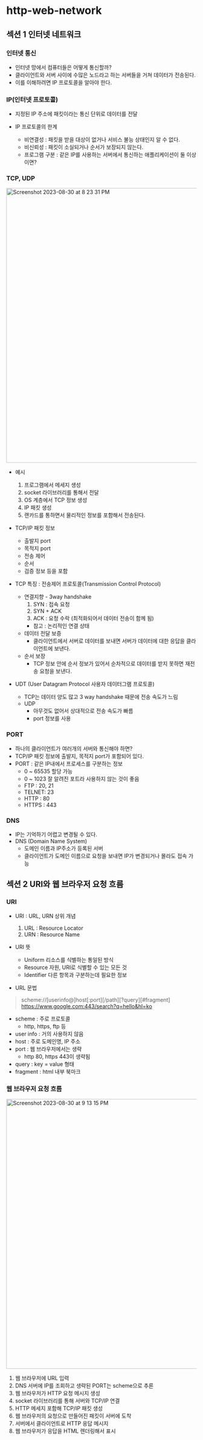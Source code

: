 # http-web-network

## 섹션 1 인터넷 네트워크 
### 인터넷 통신
- 인터넷 망에서 컴퓨터들은 어떻게 통신할까? 
- 클라이언트와 서버 사이에 수많은 노드라고 하는 서버들을 거쳐 데이터가 전송된다.
- 이를 이해하려면 IP 프로토콜을 알아야 한다.

### IP(인터넷 프로토콜)
- 지정된 IP 주소에 패킷이라는 통신 단위로 데이터를 전달

- IP 프로토콜의 한계 
  - 비연결성 : 패킷을 받을 대상이 없거나 서비스 불능 상태인지 알 수 없다. 
  - 비신뢰성 : 패킷이 소실되거나 순서가 보장되지 않는다. 
  - 프로그램 구분 : 같은 IP를 사용하는 서버에서 통신하는 애플리케이션이 둘 이상이면?

### TCP, UDP
<img width="727" alt="Screenshot 2023-08-30 at 8 23 31 PM" src="https://github.com/jaehee0145/jaehee0145.github.io/assets/45681372/95d5ceb6-c213-40ad-a363-9c6a85691b3e">

- 예시
  1. 프로그램에서 메세지 생성
  2. socket 라이브러리를 통해서 전달
  3. OS 계층에서 TCP 정보 생성
  4. IP 패킷 생성 
  5. 랜카드를 통하면서 물리적인 정보를 포함해서 전송된다.

- TCP/IP 패킷 정보
  - 출발지 port
  - 목적지 port
  - 전송 제어
  - 순서
  - 검증 정보 등을 포함
- TCP 특징 : 전송제어 프로토콜(Transmission Control Protocol)
  - 연결지향 - 3way handshake
    1. SYN : 접속 요청 
    2. SYN + ACK
    3. ACK : 요청 수락 (최적화되어서 데이터 전송이 함께 됨)
    - 참고 : 논리적인 연결 상태 
  - 데이터 전달 보증
    - 클라이언트에서 서버로 데이터를 보내면 서버가 데이터에 대한 응답을 클라이언트에 보낸다.
  - 순서 보장
    - TCP 정보 안에 순서 정보가 있어서 순차적으로 데이터를 받지 못하면 재전송 요청을 보낸다.

- UDT (User Datagram Protocol 사용자 데이터그램 프로토콜)
  - TCP는 데이터 양도 많고 3 way handshake 때문에 전송 속도가 느림 
  - UDP
    - 아무것도 없어서 상대적으로 전송 속도가 빠름
    - port 정보를 사용

### PORT
- 하나의 클라이언트가 여러개의 서버와 통신해야 하면? 
- TCP/IP 패킷 정보에 출발지, 목적지 port가 포함되어 있다. 
- PORT : 같은 IP내에서 프로세스를 구분하는 정보
  - 0 ~ 65535 할당 가능
  - 0 ~ 1023 잘 알려진 포트라 사용하지 않는 것이 좋음
  - FTP : 20, 21
  - TELNET: 23
  - HTTP : 80
  - HTTPS : 443

### DNS
- IP는 기억하기 어렵고 변경될 수 있다. 
- DNS (Domain Name System)
  - 도메인 이름과 IP주소가 등록된 서버 
  - 클라이언트가 도메인 이름으로 요청을 보내면 IP가 변경되거나 몰라도 접속 가능 


## 섹션 2 URI와 웹 브라우저 요청 흐름
### URI
- URI : URL, URN 상위 개념 
  1. URL : Resource Locator
  2. URN : Resource Name 

- URI 뜻
  - Uniform 리소스를 식별하는 통일된 방식
  - Resource 자원, URI로 식별할 수 있는 모든 것 
  - Identifier 다른 항목과 구분하는데 필요한 정보

- URL 문법 
> scheme://[userinfo@]host[:port][/path][?query][#fragment]
> https://www.google.com:443/search?q=hello&hl=ko

- scheme : 주로 프로토콜 
  - http, https, ftp 등 
- user info : 거의 사용하지 않음
- host : 주로 도메인명, IP 주소
- port : 웹 브라우저에서는 생략 
  - http 80, https 443이 생략됨
- query : key = value 형태
- fragment : html 내부 북마크 

### 웹 브라우저 요청 흐름
<img width="714" alt="Screenshot 2023-08-30 at 9 13 15 PM" src="https://github.com/jaehee0145/jaehee0145.github.io/assets/45681372/7337423a-711f-4fbb-bb8c-85e213bbdddd">

1. 웹 브라우저에 URL 입력
2. DNS 서버에 IP를 조회하고 생략된 PORT는 scheme으로 추론
3. 웹 브라우저가 HTTP 요청 메시지 생성
4. socket 라이브러리를 통해 서버와 TCP/IP 연결 
5. HTTP 메세지 포함해 TCP/IP 패킷 생성
6. 웹 브라우저의 요청으로 만들어진 패킷이 서버에 도착
7. 서버에서 클라이언트로 HTTP 응답 메시지
8. 웹 브라우저가 응답을 HTML 렌더링해서 표시 


























